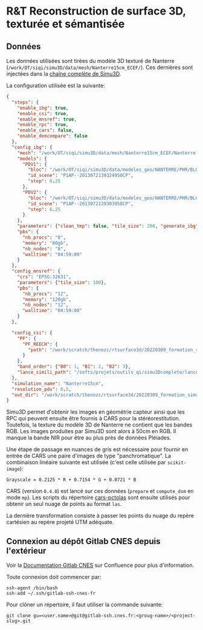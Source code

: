 # R&T Reconstruction de surface 3D, texturée et sémantisée

## Données
Les données utilisées sont tirées du modèle 3D texturé de Nanterre (`/work/OT/siqi/simu3D/data/mesh/Nanterre15cm_ECEF/`). 
Ces dernières sont injectées dans la [chaîne complète de Simu3D](https://gitlab.cnes.fr/ctsiqi/Simulation_3D_complete).

La configuration utilisée est la suivante:

```json
{
  "steps": {
    "enable_ibg": true,
    "enable_csi": true,
    "enable_mnsref": true,
    "enable_rpc": true,
    "enable_cars": false,
    "enable_demcompare": false
  },
  "config_ibg": {
    "mesh": "/work/OT/siqi/simu3D/data/mesh/Nanterre15cm_ECEF/Nanterre.obj",
    "models": {
      "PDV1": {
        "bloc": "/work/OT/siqi/simu3D/data/modeles_geo/NANTERRE/PHR/BLOC_STEREO/",
        "id_scene": "P1AP--2013072139324950CP",
        "step": 0.25
      },
      "PDV2": {
        "bloc": "/work/OT/siqi/simu3D/data/modeles_geo/NANTERRE/PHR/BLOC_STEREO/",
        "id_scene": "P1AP--2013072139303958CP",
        "step": 0.25
      }
    },
    "parameters": {"clean_tmp": false, "tile_size": 200, "generate_ibg": true},
    "pbs": {
      "nb_procs": "8",
      "memory": "80gb",
      "nb_nodes": "8",
      "walltime": "04:59:00"
    }
  },
  "config_mnsref": {
    "crs": "EPSG:32631",
    "parameters": {"tile_size": 100},
    "pbs": {
      "nb_procs": "12",
      "memory": "120gb",
      "nb_nodes": "12",
      "walltime": "04:59:00"
    }
  },

  "config_csi": {
    "PF": {
      "PF_REECH": {
        "path": "/work/scratch/thenozc/rtsurface3d/20220309_formation_simu3d/configs/conf_CSI_template_reech4_quantif.cmdfile"
      }
    },
    "band_order": {"B0": 1, "B1": 2, "B2": 3},
    "lance_simili_path": "/softs/projets/outils_qi/simu3Dcomplete/lance_simili.sh"
  },
  "simulation_name": "Nanterre15cm",
  "resolution_pdv": 0.5,
  "out_dir": "/work/scratch/thenozc/rtsurface3d/20220309_formation_simu3d/test/nanterre_2"
}
```

Simu3D permet d'obtenir les images en géométrie capteur ainsi que les RPC qui peuvent ensuite être fournis à CARS pour la stéréorestitution.
Toutefois, la texture du modèle 3D de Nanterre ne contient que les bandes RGB. Les images produites
par Simu3D sont alors à 50cm en RGB. Il manque la bande NIR pour être au plus près de données Pléiades.

Une étape de passage en nuances de gris est nécessaire pour fournir en entrée de CARS une paire d'images de type "panchromatique".
La combinaison linéaire suivante est utilisée (c'est celle utilisée par `scikit-image`):

    Grayscale = 0.2125 * R + 0.7154 * G + 0.0721 * B

CARS (version `0.4.0`) est lancé sur ces données (`prepare` et `compute_dsm` en mode `mp`). Les scripts
du répertoire [cars-pctolas](https://gitlab.cnes.fr/cars/tools/cars-pctolas) sont ensuite utilisés pour obtenir un seul nuage de points au format `las`.

La dernière transformation consiste à passer les points du nuage du repère cartésien au repère projeté UTM adéquate.

## Connexion au dépôt Gitlab CNES depuis l'extérieur

Voir la [Documentation Gitlab CNES](https://confluence.cnes.fr/pages/viewpage.action?pageId=26159013) sur 
Confluence pour plus d'information.

Toute connexion doit commencer par:

    ssh-agent /bin/bash
    ssh-add ~/.ssh/gitlab-ssh-cnes-fr

Pour clôner un répertoire, il faut utiliser la commande suivante:

    git clone gu=<user.name>@git@gitlab-ssh.cnes.fr:<groug-name>/<project-slug>.git
